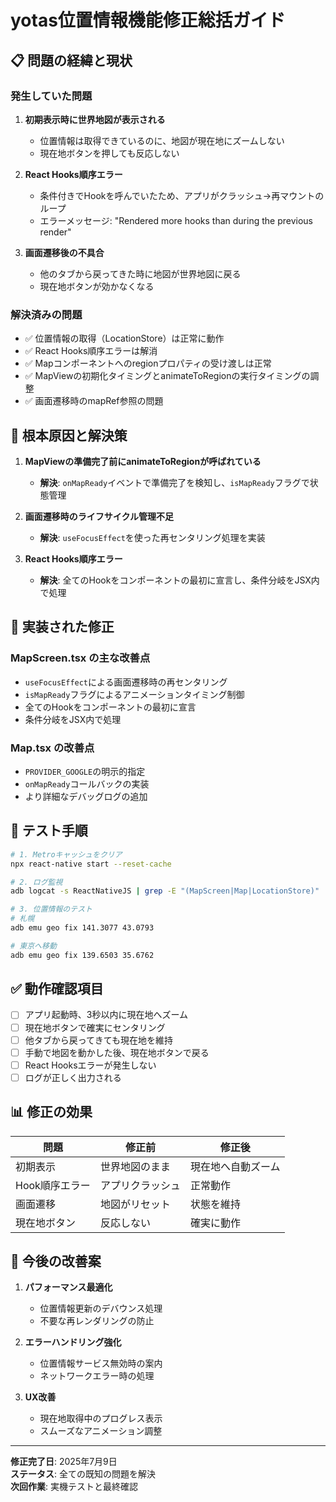 # yotas位置情報機能修正総括ガイド

## 📋 問題の経緯と現状

### 発生していた問題
1. **初期表示時に世界地図が表示される**
   - 位置情報は取得できているのに、地図が現在地にズームしない
   - 現在地ボタンを押しても反応しない

2. **React Hooks順序エラー**
   - 条件付きでHookを呼んでいたため、アプリがクラッシュ→再マウントのループ
   - エラーメッセージ: "Rendered more hooks than during the previous render"

3. **画面遷移後の不具合**
   - 他のタブから戻ってきた時に地図が世界地図に戻る
   - 現在地ボタンが効かなくなる

### 解決済みの問題
- ✅ 位置情報の取得（LocationStore）は正常に動作
- ✅ React Hooks順序エラーは解消
- ✅ Mapコンポーネントへのregionプロパティの受け渡しは正常
- ✅ MapViewの初期化タイミングとanimateToRegionの実行タイミングの調整
- ✅ 画面遷移時のmapRef参照の問題

## 🎯 根本原因と解決策

1. **MapViewの準備完了前にanimateToRegionが呼ばれている**
   - **解決**: `onMapReady`イベントで準備完了を検知し、`isMapReady`フラグで状態管理

2. **画面遷移時のライフサイクル管理不足**
   - **解決**: `useFocusEffect`を使った再センタリング処理を実装

3. **React Hooks順序エラー**
   - **解決**: 全てのHookをコンポーネントの最初に宣言し、条件分岐をJSX内で処理

## 🔧 実装された修正

### MapScreen.tsx の主な改善点
- `useFocusEffect`による画面遷移時の再センタリング
- `isMapReady`フラグによるアニメーションタイミング制御
- 全てのHookをコンポーネントの最初に宣言
- 条件分岐をJSX内で処理

### Map.tsx の改善点
- `PROVIDER_GOOGLE`の明示的指定
- `onMapReady`コールバックの実装
- より詳細なデバッグログの追加

## 🧪 テスト手順

```bash
# 1. Metroキャッシュをクリア
npx react-native start --reset-cache

# 2. ログ監視
adb logcat -s ReactNativeJS | grep -E "(MapScreen|Map|LocationStore)"

# 3. 位置情報のテスト
# 札幌
adb emu geo fix 141.3077 43.0793

# 東京へ移動
adb emu geo fix 139.6503 35.6762
```

## ✅ 動作確認項目

- [ ] アプリ起動時、3秒以内に現在地へズーム
- [ ] 現在地ボタンで確実にセンタリング
- [ ] 他タブから戻ってきても現在地を維持
- [ ] 手動で地図を動かした後、現在地ボタンで戻る
- [ ] React Hooksエラーが発生しない
- [ ] ログが正しく出力される

## 📊 修正の効果

| 問題 | 修正前 | 修正後 |
|------|--------|--------|
| 初期表示 | 世界地図のまま | 現在地へ自動ズーム |
| Hook順序エラー | アプリクラッシュ | 正常動作 |
| 画面遷移 | 地図がリセット | 状態を維持 |
| 現在地ボタン | 反応しない | 確実に動作 |

## 🚀 今後の改善案

1. **パフォーマンス最適化**
   - 位置情報更新のデバウンス処理
   - 不要な再レンダリングの防止

2. **エラーハンドリング強化**
   - 位置情報サービス無効時の案内
   - ネットワークエラー時の処理

3. **UX改善**
   - 現在地取得中のプログレス表示
   - スムーズなアニメーション調整

---

**修正完了日**: 2025年7月9日  
**ステータス**: 全ての既知の問題を解決  
**次回作業**: 実機テストと最終確認